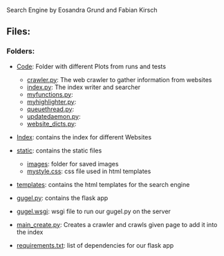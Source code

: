 Search Engine by Eosandra Grund and Fabian Kirsch



## Files: 
### Folders:
* [Code](Code): Folder with different Plots from runs and tests
  * [crawler.py](Code/crawler.py): The web crawler to gather information from websites
  * [index.py](Code/index.py): The index writer and searcher
  * [myfunctions.py](Code/myfunctions.py):
  * [myhighlighter.py](Code/myhighlighter.py):
  * [queuethread.py](Code/queuethread.py):
  * [updatedaemon.py](Code/updatedaemon.py):
  * [website_dicts.py](Code/website_dicts.py):
* [Index](Index): contains the index for different Websites
* [static](static): contains the static files
  * [images](static/images): folder for saved images
  * [mystyle.css](static/mystyle.css): css file used in html templates	
* [templates](templates): contains the html templates for the search engine

* [gugel.py](gugel.py): contains the flask app
* [gugel.wsgi](gugel.wsgi): wsgi file to run our gugel.py on the server
* [main_create.py](main_create.py): Creates a crawler and crawls given page to add it into the index
* [requirements.txt](requirements.txt): list of dependencies for our flask app
